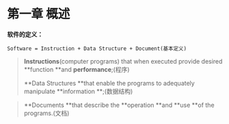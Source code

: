 # 第一章 概述

**软件的定义：**

```
Software = Instruction + Data Structure + Document(基本定义)
```

> **Instructions**\(computer programs\) that when executed provide desired **function **and **performance**;\(程序\)
>
> **Data Structures **that enable the programs to adequately manipulate **information **;\(数据结构\)

> **Documents **that describe the **operation **and **use **of the programs.\(文档\)



